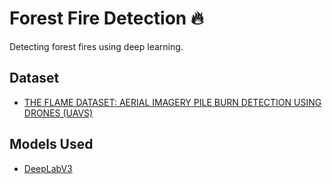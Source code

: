 
# Forest Fire Detection 🔥

Detecting forest fires using deep learning.

## Dataset

- [THE FLAME DATASET: AERIAL IMAGERY PILE BURN DETECTION USING DRONES (UAVS)](https://dx.doi.org/10.21227/qad6-r683)

## Models Used

- [DeepLabV3](https://pytorch.org/vision/main/models/deeplabv3.html)
